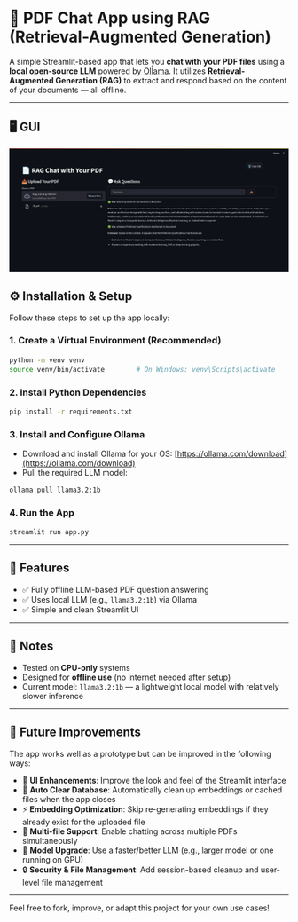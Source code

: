 # 📄 PDF Chat App using RAG (Retrieval-Augmented Generation)

A simple Streamlit-based app that lets you **chat with your PDF files** using a **local open-source LLM** powered by [Ollama](https://ollama.com). It utilizes **Retrieval-Augmented Generation (RAG)** to extract and respond based on the content of your documents — all offline.

---
## 🖥️ GUI
![App Screenshot](demo/gui.png)
## ⚙️ Installation & Setup

Follow these steps to set up the app locally:

### 1. Create a Virtual Environment (Recommended)

```bash
python -m venv venv
source venv/bin/activate        # On Windows: venv\Scripts\activate
````

### 2. Install Python Dependencies

```bash
pip install -r requirements.txt
```

### 3. Install and Configure Ollama

* Download and install Ollama for your OS: [https://ollama.com/download](https://ollama.com/download)
* Pull the required LLM model:

```bash
ollama pull llama3.2:1b
```

### 4. Run the App

```bash
streamlit run app.py
```

---

## 🚀 Features

* ✅ Fully offline LLM-based PDF question answering
* ✅ Uses local LLM (e.g., `llama3.2:1b`) via Ollama
* ✅ Simple and clean Streamlit UI

---

## 📌 Notes

* Tested on **CPU-only** systems
* Designed for **offline use** (no internet needed after setup)
* Current model: `llama3.2:1b` — a lightweight local model with relatively slower inference

---

## 🧠 Future Improvements

The app works well as a prototype but can be improved in the following ways:

* 💄 **UI Enhancements**: Improve the look and feel of the Streamlit interface
* 🧹 **Auto Clear Database**: Automatically clean up embeddings or cached files when the app closes
* ⚡ **Embedding Optimization**: Skip re-generating embeddings if they already exist for the uploaded file
* 📁 **Multi-file Support**: Enable chatting across multiple PDFs simultaneously
* 🚀 **Model Upgrade**: Use a faster/better LLM (e.g., larger model or one running on GPU)
* 🔒 **Security & File Management**: Add session-based cleanup and user-level file management

---

Feel free to fork, improve, or adapt this project for your own use cases!